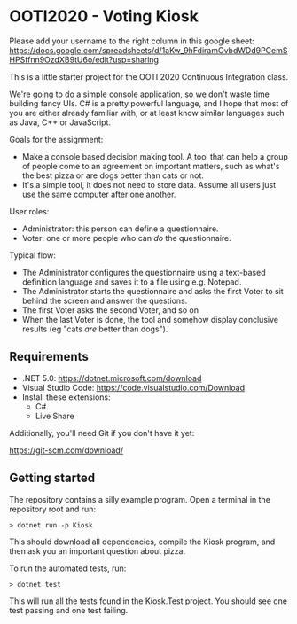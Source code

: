 OOTI2020 - Voting Kiosk
=======================

Please add your username to the right column in this google sheet:
https://docs.google.com/spreadsheets/d/1aKw_9hFdiramOvbdWDd9PCemSHPSffnn9OzdXB9tU6o/edit?usp=sharing

This is a little starter project for the OOTI 2020 Continuous Integration class.

We're going to do a simple console application, so we don't waste time building fancy UIs. C# is a pretty powerful language, and I hope that most of you are either already familiar with, or at least know similar languages such as Java, C++ or JavaScript.

Goals for the assignment:
* Make a console based decision making tool. A tool that can help a group of people come to an agreement on important matters, such as what's the best pizza or are dogs better than cats or not.
* It's a simple tool, it does not need to store data. Assume all users just use the same computer after one another.

User roles:
* Administrator: this person can define a questionnaire.
* Voter: one or more people who can *do* the questionnaire.

Typical flow:
* The Administrator configures the questionnaire using a text-based definition language and saves it to a file using e.g. Notepad.
* The Administrator starts the questionnaire and asks the first Voter to sit behind the screen and answer the questions.
* The first Voter asks the second Voter, and so on
* When the last Voter is done, the tool and somehow display conclusive results (eg "cats *are* better than dogs").

Requirements
------------
* .NET 5.0: https://dotnet.microsoft.com/download
* Visual Studio Code: https://code.visualstudio.com/Download
* Install these extensions:
    * C#
    * Live Share

Additionally, you'll need Git if you don't have it yet:

https://git-scm.com/download/

Getting started
---------------

The repository contains a silly example program. Open a terminal in the repository root and run:

```
> dotnet run -p Kiosk
```

This should download all dependencies, compile the Kiosk program, and then ask you an important question about pizza.

To run the automated tests, run:

```
> dotnet test
```

This will run all the tests found in the Kiosk.Test project. You should see one test passing and one test failing.